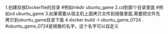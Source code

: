 1.创建存放Dockerfile的目录
#例如mkdir ubuntu_game
2.cd到那个目录里面
#例如cd ubuntu_game
3.如果需要从宿主机上面拷贝文件到镜像里面,需要把文件先拷贝到ubuntu_game目录下面
4.docker build -t ubuntu_game_0724 .
#ubuntu_game_0724是镜像的名字，这个名字可以自定义

